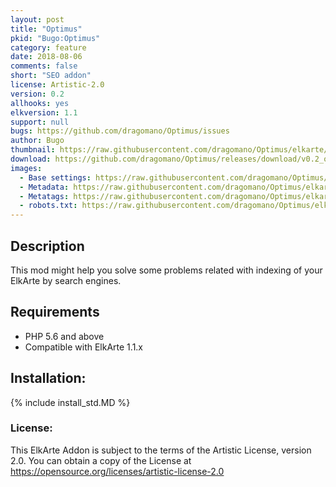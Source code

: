 ```yaml
---
layout: post
title: "Optimus"
pkid: "Bugo:Optimus"
category: feature
date: 2018-08-06
comments: false
short: "SEO addon"
license: Artistic-2.0
version: 0.2
allhooks: yes
elkversion: 1.1
support: null
bugs: https://github.com/dragomano/Optimus/issues
author: Bugo
thumbnail: https://raw.githubusercontent.com/dragomano/Optimus/elkarte/screenshots/base_settings.png
download: https://github.com/dragomano/Optimus/releases/download/v0.2_optimus_elkarte/optimus_elkarte.zip
images:
  - Base settings: https://raw.githubusercontent.com/dragomano/Optimus/elkarte/screenshots/base_settings.png
  - Metadata: https://raw.githubusercontent.com/dragomano/Optimus/elkarte/screenshots/metadata.png
  - Metatags: https://raw.githubusercontent.com/dragomano/Optimus/elkarte/screenshots/metatags.png
  - robots.txt: https://raw.githubusercontent.com/dragomano/Optimus/elkarte/screenshots/manage_robots.png
---
```


## Description
This mod might help you solve some problems related with indexing of your ElkArte by search engines.

## Requirements
  - PHP 5.6 and above
  - Compatible with ElkArte 1.1.x

## Installation:
{% include install_std.MD %}

### License:
This ElkArte Addon is subject to the terms of the Artistic License, version 2.0. You can obtain a copy of the License at https://opensource.org/licenses/artistic-license-2.0
